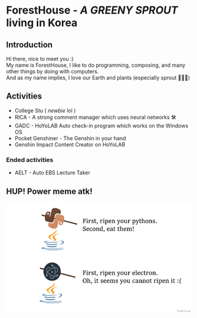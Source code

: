 # ForestHouse - *A GREENY SPROUT* living in Korea

## Introduction
Hi there, nice to meet you :)\
My name is ForestHouse, I like to do programming, composing, and many other things by doing with computers.\
And as my name implies, I love our Earth and plants (especially sprout 🌱🌱🌱)

## Activities
- College Stu ( *newbie* lol )
- RICA - A strong comment manager which uses neural networks 🛠️
- GADC - HoYoLAB Auto check-in program which works on the Windows OS
- Pocket Genshiner - The Genshin in your hand
- Genshin Impact Content Creator on HoYoLAB

### Ended activities
- AELT - Auto EBS Lecture Taker


## HUP! Power meme atk!
<img src="/meme/Ripening challenge.png?raw=true" height = "300px" align = "left">
